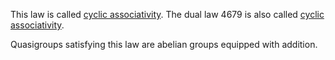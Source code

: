 This law is called [cyclic associativity](https://arxiv.org/abs/1408.0991).  The dual law 4679 is also called [cyclic associativity](https://arxiv.org/abs/2410.10825).

Quasigroups satisfying this law are abelian groups equipped with addition.
